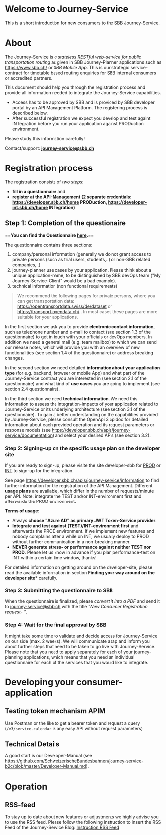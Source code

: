 # Welcome to Journey-Service

This is a short introduction for new consumers to the SBB Journey-Service.

# About
The Journey-Service is *a stateless RESTful web-service for public transportation routing* as given in SBB Journey-Planner applications such as https://www.sbb.ch/ or *SBB Mobile App*. This is our strategic service-contract for timetable based routing enquiries for SBB internal consumers or accredited partners.

This document should help you through the registration process and provide all information needed to integrate the Journey-Service capabilities. 
* Access has to be approved by SBB and is provided by SBB developer portal by an API Management Platform. The registering process is described below.
* After successful registration we expect you develop and test againt INTegration before you run your application against PRODuction environment.

Please study this information carefully!

Contact/support: **journey-service@sbb.ch**


# Registration process
The registration consists of *two steps*:
* **fill in a questionnaire** and
* **register at the API-Management (2 separate credentials: https://developer.sbb.ch/home PRODuction, https://developer-int.sbb.ch/home INTegration)**

## Step 1: Completion of the questionaire
==**You can find the Questionnaire [here](https://sbb.sharepoint.com/:w:/r/teams/297/Oeffentlich/S3_Programm/Anwendungen/Oeffentlich/KIP/Journey-Service/Operation%20Management/Consumer-Mgmt/Questionnaire-Consumer-Registration.docx?d=w428d517cb852420085a4744662ff7b10&csf=1&e=Plsp0W).**== 
 
The questionnaire contains three sections:
1. company/personal information (generally we do not grant access to private persons (such as trial users, students,..) or non-SBB related companies,..)
2. journey-planner use cases by your application. Please think about a unique application-name, to be distinguished by SBB devOps team ("My Journey-Service-Client" would be a bad example).
3. technical information (non functional requirements)

> We recommend the following pages for private persons, where you can get transportation data:  https://opentransportdata.swiss/de/dataset or https://transport.opendata.ch/ . In most cases these pages are more suitable for your applications.
> 


In the first section we ask you to provide **electronic contact information**, such as telephone number and e-mail to contact (see section 1.3 of the questionnaire) to get in touch with your officials or devOps members. In addition we need a general mail (e.g. team mailbox) to which we can send our release notes, which will provide you with an overview of new functionalities (see section 1.4 of the questionnaire) or address breaking  changes.

In the second section we need detailed **information about your application type** (for e.g. backend, browser or mobile App) and what part of the Journey-Service contract you are interested in (see section 2.1 of the questionnaire) and what kind of **use cases** you are going to implement (see section 2.4 questionnaire).

In the third section we need **technical information**. We need this information to assess the integration-impacts of your application related to Journey-Service or its underlying architecture (see section 3.1 of the questionnaire).
To gain a better understanding on the capabilities provided by Journey-Service, please consult the OpenApi 3 apidoc for detailed information about each provided operation and its request parameters or response models (see https://developer.sbb.ch/apis/journey-service/documentation) and select your desired APIs (see section 3.2). 

### Step 2: Signing-up on the specific usage plan on the developer site 

If you are ready to sign-up, please visite the site developer-sbb for [PROD](developer.sbb.ch) or [INT](developer-int.sbb.ch) to sign-up for the integration. 

See page https://developer.sbb.ch/apis/journey-service/information to find further information for the registration of the API Management. Different **usage plans** are available, which differ in the number of requests/minute per API.
Note: integrate the TEST and/or INT-environment first and afterwards the PROD environment.  

**Terms of usage:**
* Always **choose "Azure AD" as primary JWT Token-Service provider**.
* **Integrate and test against (TEST)/INT-environment first** and afterwards the PROD environment. If we implement new features and nobody complains after a while on INT, we usually deploy to PROD without further communication in a non-breaking manner. 
* **NEVER generate stress- or performance against neither TEST nor PROD.** Please let us know in advance if you plan performance-test on INT within a certain time window, thanks!

For detailed information on getting around on the developer-site, please read the available information in section **Finding your way around on the developer site***  carefully. 

### Step 3: Submitting the questionnaire to SBB
When the questionnaire is finalized, please *convert it into a PDF* and send it to journey-service@sbb.ch with the title *“New Consumer Registration request- <YOUR APPLICATION NAME>”*.

### Step 4: Wait for the final approval by SBB
It might take some time to validate and decide access for Journey-Service on our side (max. 2 weeks). We will communicate asap and inform you about further steps that need to be taken to go live with Journey-Service. 
Please note that you need to apply separately for each of your journey-planning applications, which means that you need an individual questionnaire for each of the services that you would like to integrate. 

 
# Developing your consumer-application

## Testing token mechanism APIM
Use Postman or the like to get a bearer token and request a query (`/v3/service-calendar` is any easy API without request parameters)

## Technical Details 
A good start is our Developer-Manual (see https://github.com/SchweizerischeBundesbahnen/journey-service-b2c/blob/master/Developer-Manual.md).

# Operation
## RSS-feed
To stay up to date about new features or adjustments we highly advise you to use the RSS feed. Please follow the following instruction to insert the RSS Feed of the Journey-Service Blog: [Instruction RSS Feed](RSS%20Subscription-Instruction.pdf)







   
